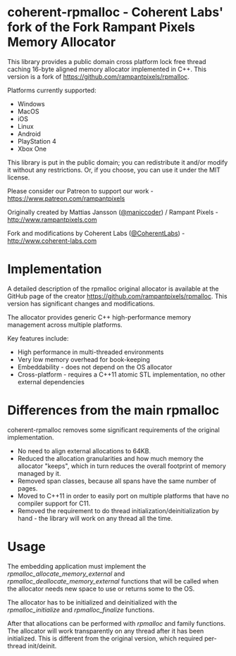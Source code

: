 # coherent-rpmalloc - Coherent Labs' fork of the Fork Rampant Pixels Memory Allocator
This library provides a public domain cross platform lock free thread caching 16-byte aligned memory allocator implemented in C++.
This version is a fork of https://github.com/rampantpixels/rpmalloc.

Platforms currently supported:

- Windows
- MacOS
- iOS
- Linux
- Android
- PlayStation 4
- Xbox One

This library is put in the public domain; you can redistribute it and/or modify it without any restrictions. Or, if you choose, you can use it under the MIT license.

Please consider our Patreon to support our work - https://www.patreon.com/rampantpixels

Originally created by Mattias Jansson ([@maniccoder](https://twitter.com/maniccoder)) / Rampant Pixels - http://www.rampantpixels.com

Fork and modifications by Coherent Labs ([@CoherentLabs](https://twitter.com/CoherentLabs)) - http://www.coherent-labs.com

# Implementation

A detailed description of the rpmalloc original allocator is available at the GitHub page of the creator https://github.com/rampantpixels/rpmalloc. This version has significant changes and modifications.

The allocator provides generic C++ high-performance memory management across multiple platforms.

Key features include:

- High performance in multi-threaded environments
- Very low memory overhead for book-keeping
- Embeddability - does not depend on the OS allocator
- Cross-platform - requires a C++11 atomic STL implementation, no other external dependencies

# Differences from the main rpmalloc

coherent-rpmalloc removes some significant requirements of the original implementation.

- No need to align external allocations to 64KB.
- Reduced the allocation granularities and how much memory the allocator "keeps", which in turn reduces the overall footprint of memory managed by it.
- Removed span classes, because all spans have the same number of pages.
- Moved to C++11 in order to easily port on multiple platforms that have no compiler support for C11.
- Removed the requirement to do thread initialization/deinitialization by hand - the library will work on any thread all the time.

# Usage

The embedding application must implement the *rpmalloc_allocate_memory_external* and *rpmalloc_deallocate_memory_external* functions that will be called when the allocator needs new space to use or returns some to the OS.

The allocator has to be initialized and deinitialized with the *rpmalloc_initialize* and *rpmalloc_finalize* functions.

After that allocations can be performed with *rpmalloc* and family functions. The allocator will work transparently on any thread after it has been initialized. This is different from the original version, which required per-thread init/deinit.



